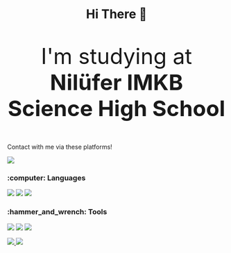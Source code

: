 <html>
  <body>
    <h1 align="center">Hi There 👋</h1>
    <p style="font-size:50px;" align="center">I'm studying at <b>Nilüfer IMKB Science High School</b></p> 
   
<p>Contact with me via these platforms!</p>
   <a align="center" href="mailto:isalihkilic@gmail.com">
      <img align="center" src="https://img.shields.io/badge/-Gmail-FF4500?logo=gmail&logoColor=white&style=for-the-badge"></img>
   </a>

<h3>:computer: Languages</h3>
<p>
  <img src="https://img.shields.io/badge/C%23-663399?style=for-the-badge&logo=python&logoColor=white">
  <img src="https://img.shields.io/badge/Angular-ff0000?style=for-the-badge&logo=angular&logoColor=white">
  <img src="https://img.shields.io/badge/Microsoft_SQL_Server-8B0000?style=for-the-badge&logo=microsoft-sql-server&logoColor=white">
</p>
<h3>:hammer_and_wrench: Tools</h3>
<p>
  <img src="https://img.shields.io/badge/Windows-00008B?style=for-the-badge&logo=windows&logoColor=blue">
  <img src="https://img.shields.io/badge/Visual_Studio_2019-9932CC?style=for-the-badge&logo=visual_studio_2019&logoColor=white">
  <img src="https://img.shields.io/badge/Visual_Studio_Code-1E90FF?style=for-the-badge&logo=visual_studio_code&logoColor=white">
</p>
<p>
   <a href="https://github.com/ISalihKilic">
      <img src="https://github-readme-stats.vercel.app/api/?username=ISalihKilic&show_icons=true&bg_color=0d1117&text_color=bdc3c7&title_color=1e90fff&icon_color=1e90ff&hide_border=true" style="max-width:100%;">
    </a>

   <a href="https://github.com/ISalihKilic">
      <img src="https://github-readme-stats.vercel.app/api/top-langs/?username=ISalihKilic&layout=compact&show_icons=true&bg_color=0d1117&text_color=bdc3c7&title_color=1e90fff&icon_color=1e90ff&hide_border=true" style="max-width:100%;">
    </a>
</p>
  </body>
</html>

